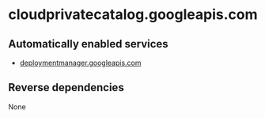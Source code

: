 # cloudprivatecatalog.googleapis.com

## Automatically enabled services

* [deploymentmanager.googleapis.com](../deploymentmanager.googleapis.com/)

## Reverse dependencies

None
